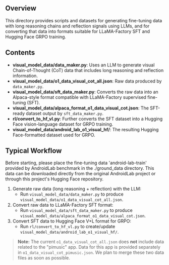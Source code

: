 ## Overview

This directory provides scripts and datasets for generating fine-tuning data with long reasoning chains and reflection signals using LLMs, and for converting that data into formats suitable for LLaMA-Factory SFT and Hugging Face GRPO training.

## Contents

- **visual_model_data/data_maker.py**: Uses an LLM to generate visual Chain-of-Thought (CoT) data that includes long reasoning and reflection information.
- **visual_model_data/o1_data_visual_cot_all.json**: Raw data produced by `data_maker.py`.
- **visual_model_data/sft_data_maker.py**: Converts the raw data into an Alpaca-style format compatible with LLaMA-Factory supervised fine-tuning (SFT).
- **visual_model_data/alpaca_format_o1_data_visual_cot.json**: The SFT-ready dataset output by `sft_data_maker.py`.
- **rl/convert_to_hf_vl.py**: Further converts the SFT dataset into a Hugging Face vision-language dataset for GRPO training.
- **visual_model_data/android_lab_o1_visual_hf/**: The resulting Hugging Face-formatted dataset used for GRPO.

## Typical Workflow

Before starting, please place the fine-tuning data 'android-lab-train' provided by AndroidLab benchmark in the ./ground_data directory. This data can be downloaded directly from the original AndroidLab project or through this project's Hugging Face repository.

1. Generate raw data (long reasoning + reflection) with the LLM:
   - Run `visual_model_data/data_maker.py` to produce `visual_model_data/o1_data_visual_cot_all.json`.
2. Convert raw data to LLaMA-Factory SFT format:
   - Run `visual_model_data/sft_data_maker.py` to produce `visual_model_data/alpaca_format_o1_data_visual_cot.json`.
3. Convert SFT data to Hugging Face V+L format for GRPO:
   - Run `rl/convert_to_hf_vl.py` to create/update `visual_model_data/android_lab_o1_visual_hf/`.

> **Note:** The current `o1_data_visual_cot_all.json` does **not** include data related to the "pimusic" app. Data for this app is provided separately in `o1_data_visual_cot_pimusic.json`. We plan to merge these two data files as soon as possible.